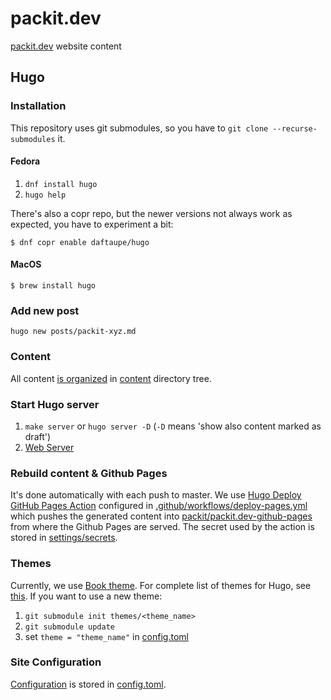 # packit.dev

[packit.dev](https://packit.dev) website content

## Hugo

### Installation

This repository uses git submodules, so you have to `git clone --recurse-submodules` it.

#### Fedora

1. `dnf install hugo`
2. `hugo help`

There's also a copr repo, but the newer versions not always work as expected, you have to experiment a bit:

```
$ dnf copr enable daftaupe/hugo
```

#### MacOS

```
$ brew install hugo
```

### Add new post

`hugo new posts/packit-xyz.md`

### Content

All content [is organized](https://gohugo.io/content-management/organization)
in [content](content/) directory tree.

### Start Hugo server

1. `make server` or `hugo server -D` (`-D` means 'show also content marked as draft')
2. [Web Server](http://localhost:1313)

### Rebuild content & Github Pages

It's done automatically with each push to master. We use
[Hugo Deploy GitHub Pages Action](https://github.com/marketplace/actions/hugo-deploy-github-pages)
configured in [.github/workflows/deploy-pages.yml](.github/workflows/deploy-pages.yml)
which pushes the generated content into
[packit/packit.dev-github-pages](https://github.com/packit/packit.dev-github-pages)
from where the Github Pages are served.
The secret used by the action is stored in
[settings/secrets](https://github.com/packit/packit.dev/settings/secrets).

### Themes

Currently, we use [Book theme](https://themes.gohugo.io/hugo-book).
For complete list of themes for Hugo, see [this](https://themes.gohugo.io).
If you want to use a new theme:

1. `git submodule init themes/<theme_name>`
2. `git submodule update`
3. set `theme = "theme_name"` in [config.toml](config.toml)

### Site Configuration

[Configuration](https://gohugo.io/getting-started/configuration/)
is stored in [config.toml](config.toml).
